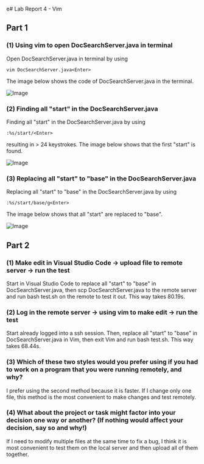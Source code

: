 e# Lab Report 4 - Vim

## Part 1
### (1) Using vim to open DocSearchServer.java in terminal
Open DocSearchServer.java in terminal by using
```
vim DocSearchServer.java<Enter>
```
The image below shows the code of DocSearchServer.java in the terminal.

![Image](https://sara0112.github.io/cse15l-lab-reports/lab4_01.png)

### (2) Finding all "start" in the DocSearchServer.java
Finding all "start" in the DocSearchServer.java by using 
```
:%s/start/<Enter>
```
resulting in > 24 keystrokes.
The image below shows that the first "start" is found.

![Image](https://sara0112.github.io/cse15l-lab-reports/lab4_02.png)

### (3) Replacing all "start" to "base" in the DocSearchServer.java 
Replacing all "start" to "base" in the DocSearchServer.java by using 
```
:%s/start/base/g<Enter>
```
The image below shows that all "start" are replaced to "base".

![Image](https://sara0112.github.io/cse15l-lab-reports/lab4_03.png)

## Part 2
### (1) Make edit in Visual Studio Code -> upload file to remote server -> run the test
Start in Visual Studio Code to replace all "start" to "base" in DocSearchServer.java, then scp DocSearchServer.java to the remote server and run bash test.sh on the remote to test it out. This way takes 80.19s.

### (2) Log in the remote server -> using vim to make edit -> run the test
Start already logged into a ssh session. Then, replace all "start" to "base" in DocSearchServer.java in Vim, then exit Vim and run bash test.sh. This way takes 68.44s.

### (3) Which of these two styles would you prefer using if you had to work on a program that you were running remotely, and why?
I prefer using the second method because it is faster. If I change only one file, this method is the most convenient to make changes and test remotely.

### (4) What about the project or task might factor into your decision one way or another? (If nothing would affect your decision, say so and why!)
If I need to modify multiple files at the same time to fix a bug, I think it is most convenient to test them on the local server and then upload all of them together.